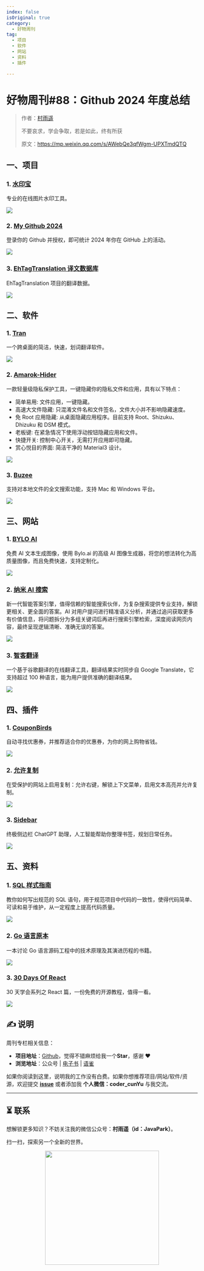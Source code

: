 ```yaml
---
index: false
isOriginal: true
category:
  - 好物周刊
tag:
  - 项目
  - 软件
  - 网站
  - 资料
  - 插件

---
```


# 好物周刊#88：Github 2024 年度总结

> 作者：[村雨遥](https://github.com/cunyu1943)
> 
> 不要哀求，学会争取，若是如此，终有所获
> 
> 原文：https://mp.weixin.qq.com/s/AWebQe3qfWgm-UPXTmdQTQ

## 一、项目

### 1. [水印宝](https://github.com/chilohwei/watermark-tool)

专业的在线图片水印工具。

![](assets/1221-1227/1734606088483-020b986a-be03-4d6d-b4f2-36118add0761.webp)

### 2. [My Github 2024](https://github.com/WCY-dt/my-github-2024)

登录你的 Github 并授权，即可统计 2024 年你在 GitHub 上的活动。

![](assets/1221-1227/1734912558030-82b72a42-ddf3-4fb3-b909-075ab9e67398.webp)

### 3. [EhTagTranslation 译文数据库](https://github.com/EhTagTranslation/Database)

EhTagTranslation 项目的翻译数据。

![](assets/1221-1227/1734999131190-dbd053a1-b8eb-425a-aa19-3850fcaf98e6.webp)

## 二、软件

### 1. [Tran](https://github.com/Borber/Tran)

一个跨桌面的简洁，快速，划词翻译软件。

![](assets/1221-1227/1734605935947-fcdcf323-ebd7-46d8-863f-a0e693611500.webp)

### 2. [Amarok-Hider](https://github.com/deltazefiro/Amarok-Hider)

一款轻量级隐私保护工具，一键隐藏你的隐私文件和应用，具有以下特点：

- 简单易用: 文件应用，一键隐藏。
- 高速大文件隐藏: 只混淆文件名和文件签名，文件大小并不影响隐藏速度。
- 免 Root 应用隐藏: 从桌面隐藏应用程序。目前支持 Root、Shizuku、Dhizuku 和 DSM 模式。
- 老板键: 在紧急情况下使用浮动按钮隐藏应用和文件。
- 快捷开关: 控制中心开关，无需打开应用即可隐藏。
- 赏心悦目的界面: 简洁干净的 Material3 设计。

![](assets/1221-1227/1734606798467-65294210-9d7c-4711-88ba-0364e13f2797.webp)

### 3. [Buzee](https://github.com/gsidhu/buzee-tauri)

支持对本地文件的全文搜索功能，支持 Mac 和 Windows 平台。

![](assets/1221-1227/1734912753892-bf13aea2-4806-454f-ac91-a1bd150c5119.webp)

## 三、网站

### 1. [BYLO AI](https://bylo.ai)

免费 AI 文本生成图像，使用 Bylo.ai 的高级 AI 图像生成器，将您的想法转化为高质量图像，而且免费快速，支持定制化。

![](assets/1221-1227/1734394163956-9c550118-5894-4bd8-ae15-38e5716d25a4.webp)

### 2. [纳米 AI 搜索](https://www.n.cn/)

新一代智能答案引擎，值得信赖的智能搜索伙伴，为复杂搜索提供专业支持，解锁更相关、更全面的答案。AI 对用户提问进行精准语义分析，并通过追问获取更多有价值信息，将问题拆分为多组关键词后再进行搜索引擎检索，深度阅读网页内容，最终呈现逻辑清晰、准确无误的答案。

![](assets/1221-1227/1734481674802-74a1bb38-acc9-482f-a754-8d50418c43f3.webp)

### 3. [智客翻译](https://zhike.in/)

一个基于谷歌翻译的在线翻译工具，翻译结果实时同步自 Google Translate，它支持超过 100 种语言，能为用户提供准确的翻译结果。

![](assets/1221-1227/1734481812242-efcfab0e-5167-476b-af80-249742fa2d76.webp)

## 四、插件

### 1. [CouponBirds](https://chromewebstore.google.com/detail/couponbirds-smartcoupon-c/pnedebpjhiaidlbbhmogocmffpdolnek?hl=zh-CN)

自动寻找优惠券，并推荐适合你的优惠券，为你的网上购物省钱。

![](assets/1221-1227/1735085089946-83c18455-d78d-428b-b796-5157c4817185.webp)

### 2. [允许复制](https://chromewebstore.google.com/detail/允许复制-启用右键/mmpljcghnbpkokhbkmfdmoagllopfmlm)

在受保护的网站上启用复制：允许右键，解锁上下文菜单，启用文本高亮并允许复制。

![](assets/1221-1227/1735085328287-306eed2c-e2e2-4433-a791-930dad1c115c.webp)

### 3. [Sidebar](https://chromewebstore.google.com/detail/sidebar-chatgpt-书签-gpt-4o/fnfdomooadjpfohbepiaonnbdmkdjiog)

终极侧边栏 ChatGPT 助理，人工智能帮助你整理书签，规划日常任务。

![](assets/1221-1227/1735085481816-6434e8ad-04b1-40a1-b416-a9619815c5ab.webp)

## 五、资料

### 1. [SQL 样式指南](https://www.sqlstyle.guide/)

教你如何写出规范的 SQL 语句，用于规范项目中代码的一致性，使得代码简单、可读和易于维护，从一定程度上提高代码质量。

![](assets/1221-1227/1734915566907-41f6386c-a9d1-4bce-84d1-be66ddf61a2b.webp)

### 2. [Go 语言原本](https://github.com/golang-design/under-the-hood)

一本讨论 Go 语言源码工程中的技术原理及其演进历程的书籍。

![](assets/1221-1227/1734998535720-a745b41d-4c62-4860-a2c4-003f22c28655.webp)

### 3. [30 Days Of React](https://github.com/Asabeneh/30-Days-Of-React)

30 天学会系列之 React 篇，一份免费的开源教程，值得一看。

![](assets/1221-1227/1734998958393-12dcdd1a-6266-4fc5-9433-bcbd95d4698c.webp)

## ✍️ 说明

周刊专栏相关信息：

- **项目地址**：[Github](https://github.com/cunyu1943/weekly)，觉得不错麻烦给我一个**Star**，感谢 ❤️
- **浏览地址**：公众号 | [电子书](https://cunyu1943.github.io/weekly) | [语雀](https://yuque.com/cunyu1943/weekly)

如果你阅读到这里，说明我的工作没有白费。如果你想推荐项目/网站/软件/资源，欢迎提交 **[issue](https://github.com/cunyu1943/weekly/issues)** 或者添加我 **个人微信：coder_cunYu** 与我交流。

---

## ⏳ 联系

想解锁更多知识？不妨关注我的微信公众号：**村雨遥（id：JavaPark）**。

扫一扫，探索另一个全新的世界。

<center>
<img src="/contact/contact.png" width="300">
</center>


